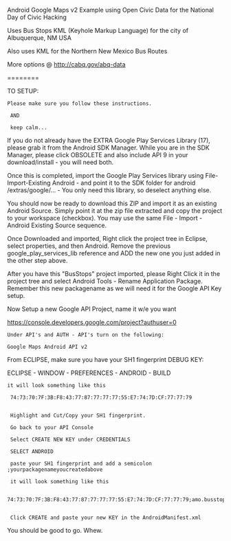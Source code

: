 Android Google Maps v2 Example using Open Civic Data for the National Day of Civic Hacking

Uses Bus Stops KML (Keyhole Markup Language) for the city of Albuquerque, NM USA

Also uses KML for the Northern New Mexico Bus Routes

More options @ http://cabq.gov/abq-data

========


TO SETUP:

	Please make sure you follow these instructions.
	 
	 AND
	 
	 keep calm...

If you do not already have the EXTRA Google Play Services Library (17), please grab it from the Android SDK Manager.
While you are in the SDK Manager, please click OBSOLETE and also include API 9 in your download/install - you will need both.


Once this is completed, import the Google Play Services library using File-Import-Existing Android - and point it to the SDK folder for android /extras/google/... - You only need this library, so deselect anything else.


You should now be ready to download this ZIP and import it as an existing Android Source.  Simply point it at the zip file extracted and copy the project to your workspace (checkbox).  You may use the same File - Import - Android Existing Source sequence.


Once Downloaded and imported, Right click the project tree in Eclipse, select properties, and then Android.
Remove the previous google_play_services_lib reference and ADD the new one you just added in the other step above.


After you have this "BusStops" project imported, please Right Click it in the project tree and select Android Tools - Rename Application Package.  Remember this new packagename as we will need it for the Google API Key setup.


Now Setup a new Google API Project, name it w/e you want

https://console.developers.google.com/project?authuser=0


	Under API's and AUTH - API's turn on the following:

	Google Maps Android API v2 	



From ECLIPSE, make sure you have your SH1 fingerprint DEBUG KEY:

ECLIPSE - WINDOW - PREFERENCES - ANDROID - BUILD

	it will look something like this

	 74:73:70:7F:3B:F8:43:77:87:77:77:77:55:E7:74:7D:CF:77:77:79
	 
	 
	 Highlight and Cut/Copy your SH1 fingerprint.
	 
	 Go back to your API Console
	 
	 Select CREATE NEW KEY under CREDENTIALS
	 
	 SELECT ANDROID
	 
	 paste your SH1 fingerprint and add a semicolon ;yourpackagenameyoucreatedabove
	 
	 it will look something like this
	 
	 74:73:70:7F:3B:F8:43:77:87:77:77:77:55:E7:74:7D:CF:77:77:79;amo.busstops.abq
	 
	 
	 Click CREATE and paste your new KEY in the AndroidManifest.xml


	 
You should be good to go.  Whew.

	 
	 
